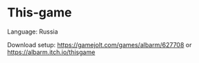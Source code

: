# This-game
Language: Russia

Download setup: 
https://gamejolt.com/games/albarm/627708
or
https://albarm.itch.io/thisgame
